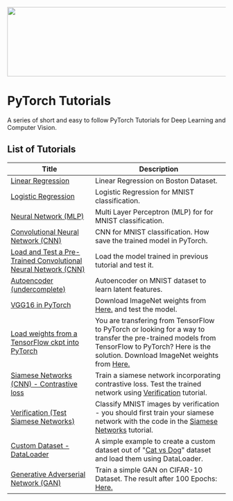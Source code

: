 <p align="center">
<img src="https://github.com/hadikazemi/Machine-Learning/blob/master/PyTorch/images/pytorch.jpg" width=600 height=160 />
</p>

# PyTorch Tutorials

A series of short and easy to follow PyTorch Tutorials for Deep Learning and Computer Vision.

## List of Tutorials

| Title        | Description           |
| ------------- |-------------|
| [Linear Regression](https://github.com/hadikazemi/Machine-Learning/blob/master/PyTorch/tutorial/linear_regression.py) | Linear Regression on Boston Dataset. |
| [Logistic Regression](https://github.com/hadikazemi/Machine-Learning/blob/master/PyTorch/tutorial/logistic_regression.py) | Logistic Regression for MNIST classification. |
| [Neural Network (MLP)](https://github.com/hadikazemi/Machine-Learning/blob/master/PyTorch/tutorial/neural_network_mlp.py) | Multi Layer Perceptron (MLP) for for MNIST classification. |
| [Convolutional Neural Network (CNN)](https://github.com/hadikazemi/Machine-Learning/blob/master/PyTorch/tutorial/convolutional_neural_network.py) | CNN for MNIST classification. How save the trained model in PyTorch. |
| [Load and Test a Pre-Trained Convolutional Neural Network (CNN)](https://github.com/hadikazemi/Machine-Learning/blob/master/PyTorch/tutorial/test_pre_trained_CNN.py) | Load the model trained in previous tutorial and test it. |
| [Autoencoder (undercomplete)](https://github.com/hadikazemi/Machine-Learning/blob/master/PyTorch/tutorial/simple_autoencoder.py) | Autoencoder on MNIST dataset to learn latent features. |
| [VGG16 in PyTorch](https://github.com/hadikazemi/Machine-Learning/blob/master/PyTorch/tutorial/vgg16.py) | Download ImageNet weights from [Here.](https://github.com/tensorflow/models/tree/master/slim) and test the model. |
| [Load weights from a TensorFlow ckpt into PyTorch](https://github.com/hadikazemi/Machine-Learning/blob/master/PyTorch/tutorial/vgg16.py) | You are transfering from TensorFlow to PyTorch or looking for a way to transfer the pre-trained models from TensorFlow to PyTorch? Here is the solution. Download ImageNet weights from [Here.](https://github.com/tensorflow/models/tree/master/slim) |
| [Siamese Networks (CNN) - Contrastive loss](https://github.com/hadikazemi/Machine-Learning/blob/master/PyTorch/tutorial/simese_cnn.py) | Train a siamese network incorporating contrastive loss. Test the trained network using [Verification](https://github.com/hadikazemi/Machine-Learning/blob/master/PyTorch/tutorial/siamese_test.py) tutorial. |
| [Verification (Test Siamese Networks)](https://github.com/hadikazemi/Machine-Learning/blob/master/PyTorch/tutorial/siamese_test.py) | Classify MNIST images by verification - you should first train your siamese network with the code in the [Siamese Networks](https://github.com/hadikazemi/Machine-Learning/blob/master/PyTorch/tutorial/simese_cnn.py) tutorial. |
| [Custom Dataset - DataLoader](https://github.com/hadikazemi/Machine-Learning/blob/master/PyTorch/tutorial/data_loader.py) | A simple example to create a custom dataset out of "[Cat vs Dog](https://www.kaggle.com/c/dogs-vs-cats)" dataset and load them using DataLoader. |
|[Generative Adverserial Network (GAN)](https://github.com/hadikazemi/Machine-Learning/blob/master/PyTorch/tutorial/gan.py) | Train a simple GAN on CIFAR-10 Dataset. The result after 100 Epochs: [Here.](https://github.com/hadikazemi/Machine-Learning/blob/master/PyTorch/tutorial/results/cfar10-gan-e100.png)|
